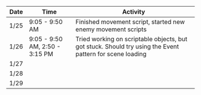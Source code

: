 Date|Time|Activity
----|----|--------
1/25|9:05 - 9:50 AM|Finished movement script, started new enemy movement scripts
1/26|9:05 - 9:50 AM, 2:50 - 3:15 PM|Tried working on scriptable objects, but got stuck. Should try using the Event pattern for scene loading
1/27||
1/28||
1/29||
